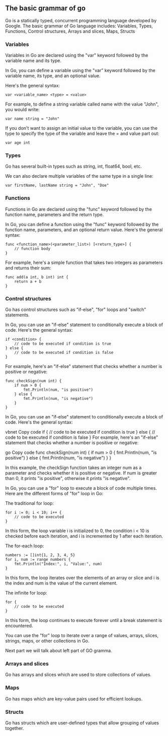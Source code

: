 ## The basic grammar of go

Go is a statically typed, concurrent programming language developed by Google. The basic grammar of Go language includes: 
Variables, Types, Functions, Control structures, Arrays and slices, Maps, Structs

### Variables

Variables in Go are declared using the "var" keyword followed by the variable name and its type.

In Go, you can define a variable using the "var" keyword followed by the variable name, its type, and an optional value.

Here's the general syntax:

```
var <variable_name> <type> = <value>
```

For example, to define a string variable called name with the value "John", you would write:

```
var name string = "John"
```

If you don't want to assign an initial value to the variable, you can use the type to specify the type of the variable and leave the = and value part out:

```
var age int
```

### Types

Go has several built-in types such as string, int, float64, bool, etc.

We can also declare multiple variables of the same type in a single line:

```
var firstName, lastName string = "John", "Doe"
```


### Functions

Functions in Go are declared using the "func" keyword followed by the function name, parameters and the return type.

In Go, you can define a function using the "func" keyword followed by the function name, parameters, and an optional return value. Here's the general syntax:

```
func <function_name>(<parameter_list>) [<return_type>] {
    // function body
}
```

For example, here's a simple function that takes two integers as parameters and returns their sum:

```
func add(a int, b int) int {
    return a + b
}
```

### Control structures

Go has control structures such as "if-else", "for" loops and "switch" statements.

In Go, you can use an "if-else" statement to conditionally execute a block of code. Here's the general syntax:

```
if <condition> {
    // code to be executed if condition is true
} else {
    // code to be executed if condition is false
}
```

For example, here's an "if-else" statement that checks whether a number is positive or negative:

```
func checkSign(num int) {
    if num > 0 {
        fmt.Println(num, "is positive")
    } else {
        fmt.Println(num, "is negative")
    }
}
```

In Go, you can use an "if-else" statement to conditionally execute a block of code. Here's the general syntax:

vbnet
Copy code
if <condition> {
    // code to be executed if condition is true
} else {
    // code to be executed if condition is false
}
For example, here's an "if-else" statement that checks whether a number is positive or negative:

go
Copy code
func checkSign(num int) {
    if num > 0 {
        fmt.Println(num, "is positive")
    } else {
        fmt.Println(num, "is negative")
    }
}
  
In this example, the checkSign function takes an integer num as a parameter and checks whether it is positive or negative. If num is greater than 0, it prints "is positive", otherwise it prints "is negative".
  
In Go, you can use a "for" loop to execute a block of code multiple times. Here are the different forms of "for" loop in Go:

The traditional for loop:
```
for i := 0; i < 10; i++ {
    // code to be executed
}
```
                   
In this form, the loop variable i is initialized to 0, the condition i < 10 is checked before each iteration, and i is incremented by 1 after each iteration.

The for-each loop:
  
```
numbers := []int{1, 2, 3, 4, 5}
for i, num := range numbers {
    fmt.Println("Index:", i, "Value:", num)
}
```
  
In this form, the loop iterates over the elements of an array or slice and i is the index and num is the value of the current element.

The infinite for loop:
  
```
for {
    // code to be executed
}
```
  
In this form, the loop continues to execute forever until a break statement is encountered.

You can use the "for" loop to iterate over a range of values, arrays, slices, strings, maps, or other collections in Go.

Next part we will talk about left part of GO gramma. 
  
### Arrays and slices

Go has arrays and slices which are used to store collections of values.

### Maps

Go has maps which are key-value pairs used for efficient lookups.


### Structs

Go has structs which are user-defined types that allow grouping of values together.
  






